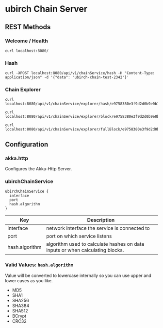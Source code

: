 # ubirch Chain Server

## REST Methods

### Welcome / Health

    curl localhost:8080/

### Hash

    curl -XPOST localhost:8080/api/v1/chainService/hash -H "Content-Type: application/json" -d '{"data": "ubirch-chain-test-2342"}'

### Chain Explorer

    curl localhost:8080/api/v1/chainService/explorer/hash/e9758380e3f9d2d0b9e0b13e424fcbf94a576c59dcf136b201832d1a687efc86
    
    curl localhost:8080/api/v1/chainService/explorer/block/e9758380e3f9d2d0b9e0b13e424fcbf94a576c59dcf136b201832d1a687efc86

    curl localhost:8080/api/v1/chainService/explorer/fullBlock/e9758380e3f9d2d0b9e0b13e424fcbf94a576c59dcf136b201832d1a687efc86

## Configuration

### akka.http

Configures the Akka-Http Server.

### ubirchChainService

    ubirchChainService {
      interface
      port
      hash.algorithm
    }
| Key            | Description |
| -------------  | ----------- |
| interface      | network interface the service is connected to |
| port           | port on which service listens |
| hash.algorithm | algorithm used to calculate hashes on data inputs or when calculating blocks. |

### Valid Values: `hash.algorithm`

Value will be converted to lowercase internally so you can use upper and lower cases as you like.

  * MD5
  * SHA1
  * SHA256
  * SHA384
  * SHA512
  * BCrypt
  * CRC32
